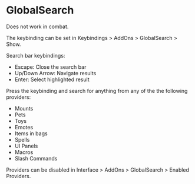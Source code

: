 # GlobalSearch

Does not work in combat.

The keybinding can be set in Keybindings > AddOns > GlobalSearch > Show.

Search bar keybindings:

- Escape: Close the search bar
- Up/Down Arrow: Navigate results
- Enter: Select highlighted result

Press the keybinding and search for anything from any of the the following providers:

- Mounts
- Pets
- Toys
- Emotes
- Items in bags
- Spells
- UI Panels
- Macros
- Slash Commands

Providers can be disabled in Interface > AddOns > GlobalSearch > Enabled Providers.
